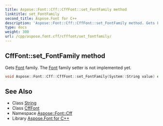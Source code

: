 ```yaml
---
title: Aspose::Font::Cff::CffFont::set_FontFamily method
linktitle: set_FontFamily
second_title: Aspose.Font for C++
description: 'Aspose::Font::Cff::CffFont::set_FontFamily method. Gets Font family. The Font family setter is not implemented yet in C++.'
type: docs
weight: 300
url: /cpp/aspose.font.cff/cfffont/set_fontfamily/
---
```

## CffFont::set_FontFamily method


Gets [Font](../../../aspose.font/font/) family. The [Font](../../../aspose.font/font/) family setter is not implemented yet.

```cpp
void Aspose::Font::Cff::CffFont::set_FontFamily(System::String value) override
```

## See Also

* Class [String](../../../system/string/)
* Class [CffFont](../)
* Namespace [Aspose::Font::Cff](../../)
* Library [Aspose.Font for C++](../../../)
